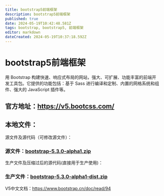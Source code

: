 ```yaml
---
title: bootstrap5前端框架
description: bootstrap5前端框架
published: true
date: 2024-05-19T10:42:48.581Z
tags: bootstrap, bootstrap5, 前端框架
editor: markdown
dateCreated: 2024-05-19T10:37:18.592Z
---
```


# bootstrap5前端框架
用 Bootstrap 构建快速、响应式布局的网站，强大、可扩展、功能丰富的前端开发工具包。它提供的功能包括：基于 Sass 进行编译和定制、内置的网格系统和组件、强大的 JavaScript 插件等。

## 官方地址：https://v5.bootcss.com/

## 本地文件：

源文件及源代码（可修改源文件）：
### 源文件：[bootstrap-5.3.0-alpha1.zip](/wiki/python/django/框架文件下载/bootstrap-5.3.0-alpha1.zip)

生产文件及压缩过后的源代码(直接用于生产使用)：
### 生产文件：[bootstrap-5.3.0-alpha1-dist.zip](/wiki/python/django/框架文件下载/bootstrap-5.3.0-alpha1-dist.zip)

V5中文文档：https://www.bootstrap.cn/doc/read/94

